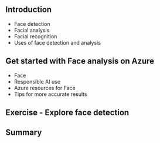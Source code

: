 ## Introduction
  - Face detection
  - Facial analysis
  - Facial recognition
  - Uses of face detection and analysis
## Get started with Face analysis on Azure
  - Face
  - Responsible AI use
  - Azure resources for Face
  - Tips for more accurate results
## Exercise - Explore face detection
## Summary
